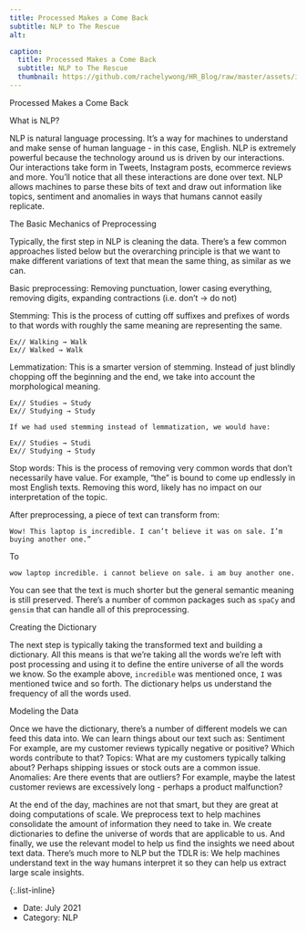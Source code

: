 ```yaml
---
title: Processed Makes a Come Back
subtitle: NLP to The Rescue
alt: 

caption:
  title: Processed Makes a Come Back
  subtitle: NLP to The Rescue
  thumbnail: https://github.com/rachelywong/HR_Blog/raw/master/assets/img/portfolio/project6/nlp.png
---
```

Processed Makes a Come Back

What is NLP?

NLP is natural language processing. It’s a way for machines to understand and make sense of human language - in this case, English. NLP is extremely powerful because the technology around us is driven by our interactions. Our interactions take form in Tweets, Instagram posts, ecommerce reviews and more. You’ll notice that all these interactions are done over text. NLP allows machines to parse these bits of text and draw out information like topics, sentiment and anomalies in ways that humans cannot easily replicate. 

The Basic Mechanics of Preprocessing

Typically, the first step in NLP is cleaning the data. There’s a few common approaches listed below but the overarching principle is that we want to make different variations of text that mean the same thing, as similar as we can. 

Basic preprocessing: Removing punctuation, lower casing everything, removing digits, expanding contractions (i.e. don’t → do not) 

Stemming: This is the process of cutting off suffixes and prefixes of words to that words with roughly the same meaning are representing the same. 

	Ex// Walking → Walk 
	Ex// Walked → Walk

Lemmatization: This is a smarter version of stemming. Instead of just blindly chopping off the beginning and the end, we take into account the morphological meaning.

	Ex// Studies → Study
	Ex// Studying → Study

	If we had used stemming instead of lemmatization, we would have:

	Ex// Studies → Studi
	Ex// Studying → Study 
Stop words: This is the process of removing very common words that don’t necessarily have value. For example, “the” is bound to come up endlessly in most English texts. Removing this word, likely has no impact on our interpretation of the topic.

After preprocessing, a piece of text can transform from:

```Wow! This laptop is incredible. I can’t believe it was on sale. I’m buying another one.” ```

To

```wow laptop incredible. i cannot believe on sale. i am buy another one.```

You can see that the text is much shorter but the general semantic meaning is still preserved. There’s a number of common packages such as `spaCy` and `gensim` that can handle all of this preprocessing.


Creating the Dictionary

The next step is typically taking the transformed text and building a dictionary. All this means is that we’re taking all the words we’re left with post processing and using it to define the entire universe of all the words we know. So the example above, `incredible` was mentioned once, `I` was mentioned twice and so forth. The dictionary helps us understand the frequency of all the words used.

Modeling the Data

Once we have the dictionary, there’s a number of different models we can feed this data into. We can learn things about our text such as:
Sentiment For example, are my customer reviews typically negative or positive? Which words contribute to that?
Topics: What are my customers typically talking about? Perhaps shipping issues or stock outs are a common issue.
Anomalies: Are there events that are outliers? For example, maybe the latest customer reviews are excessively long - perhaps a product malfunction?

At the end of the day, machines are not that smart, but they are great at doing computations of scale. We preprocess text to help machines consolidate the amount of information they need to take in. We create dictionaries to define the universe of words that are applicable to us. And finally, we use the relevant model to help us find the insights we need about text data. There’s much more to NLP but the TDLR is: We help machines understand text in the way humans interpret it so they can help us extract large scale insights. 


{:.list-inline}
- Date: July 2021
- Category: NLP

